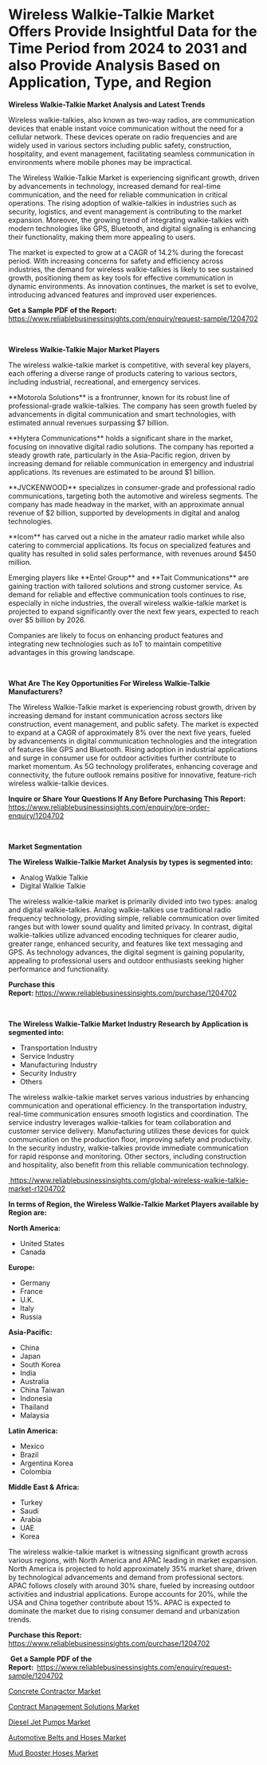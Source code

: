 <p><h1>Wireless Walkie-Talkie Market Offers Provide Insightful Data for the Time Period from 2024 to 2031 and also Provide Analysis Based on Application, Type, and Region</h1></p><p><strong>Wireless Walkie-Talkie Market Analysis and Latest Trends</strong></p>
<p><p>Wireless walkie-talkies, also known as two-way radios, are communication devices that enable instant voice communication without the need for a cellular network. These devices operate on radio frequencies and are widely used in various sectors including public safety, construction, hospitality, and event management, facilitating seamless communication in environments where mobile phones may be impractical.</p><p>The Wireless Walkie-Talkie Market is experiencing significant growth, driven by advancements in technology, increased demand for real-time communication, and the need for reliable communication in critical operations. The rising adoption of walkie-talkies in industries such as security, logistics, and event management is contributing to the market expansion. Moreover, the growing trend of integrating walkie-talkies with modern technologies like GPS, Bluetooth, and digital signaling is enhancing their functionality, making them more appealing to users.</p><p>The market is expected to grow at a CAGR of 14.2% during the forecast period. With increasing concerns for safety and efficiency across industries, the demand for wireless walkie-talkies is likely to see sustained growth, positioning them as key tools for effective communication in dynamic environments. As innovation continues, the market is set to evolve, introducing advanced features and improved user experiences.</p></p>
<p><strong>Get a Sample PDF of the Report:&nbsp;</strong> <a href="https://www.reliablebusinessinsights.com/enquiry/request-sample/1204702?utm_campaign=1476&utm_medium=2&utm_source=Github&utm_content=ia&utm_term=16102024&utm_id=wireless-walkie-talkie">https://www.reliablebusinessinsights.com/enquiry/request-sample/1204702</a></p>
<p>&nbsp;</p>
<p><strong>Wireless Walkie-Talkie Major Market Players</strong></p>
<p><p>The wireless walkie-talkie market is competitive, with several key players, each offering a diverse range of products catering to various sectors, including industrial, recreational, and emergency services.</p><p>**Motorola Solutions** is a frontrunner, known for its robust line of professional-grade walkie-talkies. The company has seen growth fueled by advancements in digital communication and smart technologies, with estimated annual revenues surpassing $7 billion. </p><p>**Hytera Communications** holds a significant share in the market, focusing on innovative digital radio solutions. The company has reported a steady growth rate, particularly in the Asia-Pacific region, driven by increasing demand for reliable communication in emergency and industrial applications. Its revenues are estimated to be around $1 billion.</p><p>**JVCKENWOOD** specializes in consumer-grade and professional radio communications, targeting both the automotive and wireless segments. The company has made headway in the market, with an approximate annual revenue of $2 billion, supported by developments in digital and analog technologies.</p><p>**Icom** has carved out a niche in the amateur radio market while also catering to commercial applications. Its focus on specialized features and quality has resulted in solid sales performance, with revenues around $450 million.</p><p>Emerging players like **Entel Group** and **Tait Communications** are gaining traction with tailored solutions and strong customer service. As demand for reliable and effective communication tools continues to rise, especially in niche industries, the overall wireless walkie-talkie market is projected to expand significantly over the next few years, expected to reach over $5 billion by 2026.</p><p>Companies are likely to focus on enhancing product features and integrating new technologies such as IoT to maintain competitive advantages in this growing landscape.</p></p>
<p>&nbsp;</p>
<p><strong>What Are The Key Opportunities For Wireless Walkie-Talkie Manufacturers?</strong></p>
<p><p>The Wireless Walkie-Talkie market is experiencing robust growth, driven by increasing demand for instant communication across sectors like construction, event management, and public safety. The market is expected to expand at a CAGR of approximately 8% over the next five years, fueled by advancements in digital communication technologies and the integration of features like GPS and Bluetooth. Rising adoption in industrial applications and surge in consumer use for outdoor activities further contribute to market momentum. As 5G technology proliferates, enhancing coverage and connectivity, the future outlook remains positive for innovative, feature-rich wireless walkie-talkie devices.</p></p>
<p><strong>Inquire or Share Your Questions If Any Before Purchasing This Report:</strong> <a href="https://www.reliablebusinessinsights.com/enquiry/pre-order-enquiry/1204702?utm_campaign=1476&utm_medium=2&utm_source=Github&utm_content=ia&utm_term=16102024&utm_id=wireless-walkie-talkie">https://www.reliablebusinessinsights.com/enquiry/pre-order-enquiry/1204702</a></p>
<p>&nbsp;</p>
<p><strong>Market Segmentation</strong></p>
<p><strong>The Wireless Walkie-Talkie Market Analysis by types is segmented into:</strong></p>
<p><ul><li>Analog Walkie Talkie</li><li>Digital Walkie Talkie</li></ul></p>
<p><p>The wireless walkie-talkie market is primarily divided into two types: analog and digital walkie-talkies. Analog walkie-talkies use traditional radio frequency technology, providing simple, reliable communication over limited ranges but with lower sound quality and limited privacy. In contrast, digital walkie-talkies utilize advanced encoding techniques for clearer audio, greater range, enhanced security, and features like text messaging and GPS. As technology advances, the digital segment is gaining popularity, appealing to professional users and outdoor enthusiasts seeking higher performance and functionality.</p></p>
<p><strong>Purchase this Report:&nbsp;</strong><a href="https://www.reliablebusinessinsights.com/purchase/1204702?utm_campaign=1476&utm_medium=2&utm_source=Github&utm_content=ia&utm_term=16102024&utm_id=wireless-walkie-talkie">https://www.reliablebusinessinsights.com/purchase/1204702</a></p>
<p>&nbsp;</p>
<p><strong>The Wireless Walkie-Talkie Market Industry Research by Application is segmented into:</strong></p>
<p><ul><li>Transportation Industry</li><li>Service Industry</li><li>Manufacturing Industry</li><li>Security Industry</li><li>Others</li></ul></p>
<p><p>The wireless walkie-talkie market serves various industries by enhancing communication and operational efficiency. In the transportation industry, real-time communication ensures smooth logistics and coordination. The service industry leverages walkie-talkies for team collaboration and customer service delivery. Manufacturing utilizes these devices for quick communication on the production floor, improving safety and productivity. In the security industry, walkie-talkies provide immediate communication for rapid response and monitoring. Other sectors, including construction and hospitality, also benefit from this reliable communication technology.</p></p>
<p><a href="https://www.reliablebusinessinsights.com/global-wireless-walkie-talkie-market-r1204702?utm_campaign=1476&utm_medium=2&utm_source=Github&utm_content=ia&utm_term=16102024&utm_id=wireless-walkie-talkie">&nbsp;https://www.reliablebusinessinsights.com/global-wireless-walkie-talkie-market-r1204702</a></p>
<p><strong>In terms of Region, the Wireless Walkie-Talkie Market Players available by Region are:</strong></p>
<p>
    <p> <strong> North America: </strong>
        <ul>
            <li>United States</li>
            <li>Canada</li>
        </ul>
        </p> 
    <p> <strong> Europe: </strong>
        <ul>
            <li>Germany</li>
            <li>France</li>
            <li>U.K.</li>
            <li>Italy</li>
            <li>Russia</li>
        </ul>
        </p> 
    <p> <strong> Asia-Pacific: </strong>
        <ul>
            <li>China</li>
            <li>Japan</li>
            <li>South Korea</li>
            <li>India</li>
            <li>Australia</li>
            <li>China Taiwan</li>
            <li>Indonesia</li>
            <li>Thailand</li>
            <li>Malaysia</li>
        </ul>
        </p> 
    <p> <strong> Latin America: </strong>
        <ul>
            <li>Mexico</li>
            <li>Brazil</li>
            <li>Argentina Korea</li>
            <li>Colombia</li>
        </ul>
        </p> 
    <p> <strong> Middle East & Africa: </strong>
        <ul>
            <li>Turkey</li>
            <li>Saudi</li>
            <li>Arabia</li>
            <li>UAE</li>
            <li>Korea</li>
        </ul>
    </p>
    </p>
<p><p>The wireless walkie-talkie market is witnessing significant growth across various regions, with North America and APAC leading in market expansion. North America is projected to hold approximately 35% market share, driven by technological advancements and demand from professional sectors. APAC follows closely with around 30% share, fueled by increasing outdoor activities and industrial applications. Europe accounts for 20%, while the USA and China together contribute about 15%. APAC is expected to dominate the market due to rising consumer demand and urbanization trends.</p></p>
<p><strong>Purchase this Report: </strong><a href="https://www.reliablebusinessinsights.com/purchase/1204702?utm_campaign=1476&utm_medium=2&utm_source=Github&utm_content=ia&utm_term=16102024&utm_id=wireless-walkie-talkie">https://www.reliablebusinessinsights.com/purchase/1204702</a></p>
<p>&nbsp;<strong>Get a Sample PDF of the Report:&nbsp;&nbsp;</strong><a href="https://www.reliablebusinessinsights.com/enquiry/request-sample/1204702?utm_campaign=1476&utm_medium=2&utm_source=Github&utm_content=ia&utm_term=16102024&utm_id=wireless-walkie-talkie">https://www.reliablebusinessinsights.com/enquiry/request-sample/1204702</a></p>
<p><strong></strong></p>
<p><p><a href="https://www.linkedin.com/pulse/deep-dive-concrete-contractor-market-itstrends-segmentation-2t8af?trk=public_post_embed_feed-article-content&utm_campaign=1476&utm_medium=2&utm_source=Github&utm_content=ia&utm_term=16102024&utm_id=wireless-walkie-talkie">Concrete Contractor Market</a></p><p><a href="https://www.linkedin.com/pulse/contract-management-solutions-market-trends-focusing-8jegf?trk=public_post_embed_feed-article-content&utm_campaign=1476&utm_medium=2&utm_source=Github&utm_content=ia&utm_term=16102024&utm_id=wireless-walkie-talkie">Contract Management Solutions Market</a></p><p><a href="https://issuu.com/reportprime-2/docs/diesel-jet-pumps-market-size-2030.p_cfa3d074263be2?utm_campaign=1476&utm_medium=2&utm_source=Github&utm_content=ia&utm_term=16102024&utm_id=wireless-walkie-talkie">Diesel Jet Pumps Market</a></p><p><a href="https://www.linkedin.com/pulse/exploring-automotive-belts-hoses-market-strategic-insights-growth-as6uf?trk=public_post_embed_feed-article-content&utm_campaign=1476&utm_medium=2&utm_source=Github&utm_content=ia&utm_term=16102024&utm_id=wireless-walkie-talkie">Automotive Belts and Hoses Market</a></p><p><a href="https://www.linkedin.com/pulse/mud-booster-hoses-market-research-report-forecast-growth-prospects-exbbf?trk=public_post_embed_feed-article-content&utm_campaign=1476&utm_medium=2&utm_source=Github&utm_content=ia&utm_term=16102024&utm_id=wireless-walkie-talkie">Mud Booster Hoses Market</a></p></p>